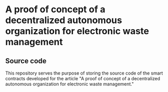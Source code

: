 # A proof of concept of a decentralized autonomous organization for electronic waste management

## Source code

This repository serves the purpose of storing the source code of the smart contracts developed for the article "A proof of concept of a decentralized autonomous organization for electronic waste management."
